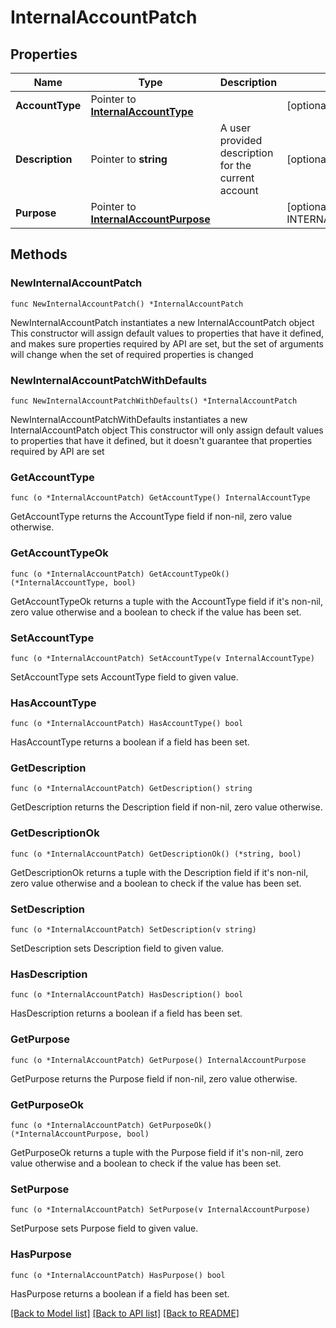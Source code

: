 # InternalAccountPatch

## Properties

Name | Type | Description | Notes
------------ | ------------- | ------------- | -------------
**AccountType** | Pointer to [**InternalAccountType**](InternalAccountType.md) |  | [optional] 
**Description** | Pointer to **string** | A user provided description for the current account | [optional] 
**Purpose** | Pointer to [**InternalAccountPurpose**](InternalAccountPurpose.md) |  | [optional] [default to INTERNALACCOUNTPURPOSE_PROFIT_AND_LOSS]

## Methods

### NewInternalAccountPatch

`func NewInternalAccountPatch() *InternalAccountPatch`

NewInternalAccountPatch instantiates a new InternalAccountPatch object
This constructor will assign default values to properties that have it defined,
and makes sure properties required by API are set, but the set of arguments
will change when the set of required properties is changed

### NewInternalAccountPatchWithDefaults

`func NewInternalAccountPatchWithDefaults() *InternalAccountPatch`

NewInternalAccountPatchWithDefaults instantiates a new InternalAccountPatch object
This constructor will only assign default values to properties that have it defined,
but it doesn't guarantee that properties required by API are set

### GetAccountType

`func (o *InternalAccountPatch) GetAccountType() InternalAccountType`

GetAccountType returns the AccountType field if non-nil, zero value otherwise.

### GetAccountTypeOk

`func (o *InternalAccountPatch) GetAccountTypeOk() (*InternalAccountType, bool)`

GetAccountTypeOk returns a tuple with the AccountType field if it's non-nil, zero value otherwise
and a boolean to check if the value has been set.

### SetAccountType

`func (o *InternalAccountPatch) SetAccountType(v InternalAccountType)`

SetAccountType sets AccountType field to given value.

### HasAccountType

`func (o *InternalAccountPatch) HasAccountType() bool`

HasAccountType returns a boolean if a field has been set.

### GetDescription

`func (o *InternalAccountPatch) GetDescription() string`

GetDescription returns the Description field if non-nil, zero value otherwise.

### GetDescriptionOk

`func (o *InternalAccountPatch) GetDescriptionOk() (*string, bool)`

GetDescriptionOk returns a tuple with the Description field if it's non-nil, zero value otherwise
and a boolean to check if the value has been set.

### SetDescription

`func (o *InternalAccountPatch) SetDescription(v string)`

SetDescription sets Description field to given value.

### HasDescription

`func (o *InternalAccountPatch) HasDescription() bool`

HasDescription returns a boolean if a field has been set.

### GetPurpose

`func (o *InternalAccountPatch) GetPurpose() InternalAccountPurpose`

GetPurpose returns the Purpose field if non-nil, zero value otherwise.

### GetPurposeOk

`func (o *InternalAccountPatch) GetPurposeOk() (*InternalAccountPurpose, bool)`

GetPurposeOk returns a tuple with the Purpose field if it's non-nil, zero value otherwise
and a boolean to check if the value has been set.

### SetPurpose

`func (o *InternalAccountPatch) SetPurpose(v InternalAccountPurpose)`

SetPurpose sets Purpose field to given value.

### HasPurpose

`func (o *InternalAccountPatch) HasPurpose() bool`

HasPurpose returns a boolean if a field has been set.


[[Back to Model list]](../README.md#documentation-for-models) [[Back to API list]](../README.md#documentation-for-api-endpoints) [[Back to README]](../README.md)


